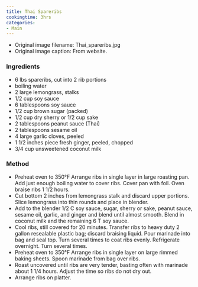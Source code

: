 ```yaml
---
title: Thai Spareribs
cookingtime: 3hrs
categories:
- Main
---
```







* Original image filename: Thai_spareribs.jpg
* Original image caption: From website.


### Ingredients

* 6 lbs spareribs, cut into 2 rib portions 
* boiling water 
* 2 large lemongrass, stalks 
* 1/2 cup soy sauce 
* 6 tablespoons soy sauce 
* 1/2 cup brown sugar (packed) 
* 1/2 cup dry sherry or 1/2 cup sake 
* 2 tablespoons peanut sauce (Thai) 
* 2 tablespoons sesame oil 
* 4 large garlic cloves, peeled 
* 1 1/2 inches piece fresh ginger, peeled, chopped 
* 3/4 cup unsweetened coconut milk 

### Method

* Preheat oven to 350°F Arrange ribs in single layer in large roasting pan. Add just enough boiling water to cover ribs. Cover pan with foil. Oven braise ribs 1 1/2 hours.
* Cut bottom 2 inches from lemongrass stalk and discard upper portions. Slice lemongrass into thin rounds and place in blender.
* Add to the blender 1/2 C soy sauce, sugar, sherry or sake, peanut sauce, sesame oil, garlic, and ginger and blend until almost smooth. Blend in coconut milk and the remaining 6 T soy sauce.
* Cool ribs, still covered for 20 minutes. Transfer ribs to heavy duty 2 gallon resealable plastic bag; discard braising liquid. Pour marinade into bag and seal top. Turn several times to coat ribs evenly. Refrigerate overnight. Turn several times.
* Preheat oven to 350°F Arrange ribs in single layer on large rimmed baking sheets. Spoon marinade from bag over ribs.
* Roast uncovered until ribs are very tender, basting often with marinade about 1 1/4 hours. Adjust the time so ribs do not dry out.
* Arrange ribs on platter.
